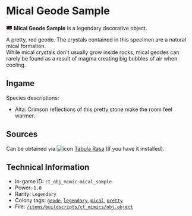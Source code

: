 # Mical Geode Sample

<img src="https://raw.githubusercontent.com/Ceterai/Enternia/main/objects/alta/eds/decorative/table/icon.png" alt="Mical Geode Sample icon" loading="lazy" width="auto" height="16px"/> **Mical Geode Sample** is a legendary decorative object.

A pretty, red geode. The crystals contained in this specimen are a natural mical formation.  
While mical crystals don't usually grow inside rocks, mical geodes can rarely be found as a result of magma creating big bubbles of air when cooling.

## Ingame

Species descriptions:

- Alta: Crimson reflections of this pretty stone make the room feel warmer.

## Sources

Can be obtained via <img src="https://steamuserimages-a.akamaihd.net/ugc/263843960696222713/3EC9A7C005541F7D577EBCB8C5736B4EFC9973D6/" alt="icon" width="8" height="12"/> [Tabula Rasa](https://community.playstarbound.com/resources/the-tabula-rasa.3222/) (if you have it installed).

## Technical Information

- In-game ID: `ct_obj_mimic-mical_sample`
- Power: `1.0`
- Rarity: `Legendary`
- Colony tags: [`geode`](https://ceterai.github.io/MyEnternia/Wiki/Tags/Geode), [`legendary`](https://ceterai.github.io/MyEnternia/Wiki/Tags/Legendary), [`mical`](https://ceterai.github.io/MyEnternia/Wiki/Tags/Mical), [`pretty`](https://ceterai.github.io/MyEnternia/Wiki/Tags/Pretty)
- File: [`/items/buildscripts/ct_mimics/obj.object`](https://github.com/Ceterai/Enternia/blob/main/items/buildscripts/ct_mimics/obj.object)
